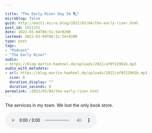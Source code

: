 ```yaml
---

title: "The Early Riser Day 54 🎙🌅"
microblog: false
guid: http://matti.micro.blog/2022/03/04/the-early-riser.html
post_id: 1521152
date: 2022-03-04T06:51:54+0200
lastmod: 2022-03-04T06:51:54+0200
type: post
tags:
- "Podcast"
- "The Early Riser"
audio:
- https://blog.martin-haehnel.de/uploads/2022/af0f22961b.mp3
audio_with_metadata:
- url: https://blog.martin-haehnel.de/uploads/2022/af0f22961b.mp3
  size: 0
  duration_display: ""
  duration_seconds: 0
permalink: /2022/03/04/the-early-riser.html
---
```

The services in my town. We lost the only book store.

<audio controls="controls" src="https://blog.martin-haehnel.de/uploads/2022/af0f22961b.mp3" preload="metadata" />
